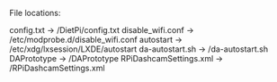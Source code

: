 File locations:

config.txt		->	/DietPi/config.txt
disable_wifi.conf	->	/etc/modprobe.d/disable_wifi.conf
autostart		->	/etc/xdg/lxsession/LXDE/autostart
da-autostart.sh		->	/da-autostart.sh
DAPrototype		->	/DAPrototype
RPiDashcamSettings.xml	->	 /RPiDashcamSettings.xml
